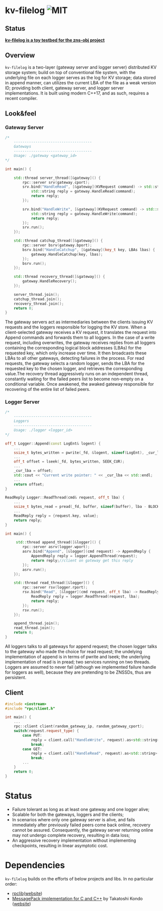 
# kv-filelog ![MIT](https://img.shields.io/badge/license-MIT-blue.svg) 
## Status

**[kv-filelog is a toy testbed for the zns-obj project](https://https://github.com/Effygal/zns-obj)**

## Overview

`kv-filelog` is a two-layer (gateway server and logger server) distributed KV storage system; build on top of conventional file system, with the underlying file on each logger serves as the log for KV storage; data stored in append manner, can utilizes the current LBA of the file as a weak version ID; providing both client, gateway server, and logger server implementations. It is built using modern C++17, and as such, requires a recent compiler.

## Look&feel

### Gateway Server

```cpp
/*
    ------------------------------------
    Gateways
    ------------------------------------
    Usage: ./gateway <gateway_id>
*/

int main() {

    std::thread server_thread([&gateway]() {
        rpc::server srv(gateway.cport); 
        srv.bind("HandleRead", [&gateway](KVRequest command) -> std::string{
            std::string reply = gateway.HandleRead(command);
            return reply;
        });

        srv.bind("HandleWrite", [&gateway](KVRequest command) -> std::string{
            std::string reply = gateway.HandleWrite(command);
            return reply;
        });
        srv.run();
    });

    std::thread catchup_thread([&gateway]() {
        rpc::server bsrv(gateway.bport);
        bsrv.bind("HandleCatchup", [&gateway](key_t key, LBAs lbas) {
            gateway.HandleCatchup(key, lbas);
        });
        bsrv.run();
    });

    std::thread recovery_thread([&gateway]() {
        gateway.HandleRecovery();
    });

    server_thread.join();
    catchup_thread.join();
    recovery_thread.join();
    return 0;
}
```
The gateway servers act as intermediaries between the clients issuing KV requests and the loggers responsible for logging the KV store. When a client-selected gateway receives a KV request, it translates the request into Append commands and forwards them to all loggers. In the case of a write request, including overwrites, the gateway receives replies from all loggers containing the corresponding logical block addresses (LBAs) for the requested key, which only increase over time. It then broadcasts these LBAs to all other gateways, detecting failures in the process. For read requests, the gateway selects a random logger, sends the LBA for the requested key to the chosen logger, and retrieves the corresponding value.The recovery thread aggressively runs on an independent thread, constantly waiting for the failed peers list to become non-empty on a conditional variable. Once awakened, the awaked gateway responsible for recovering of the entire list of failed peers.

### Logger Server

```cpp
/*
    ------------------------------------
    Loggers
    ------------------------------------
    Usage: ./logger <logger_id>
*/

off_t Logger::Append(const LogEnt& logent) {
    ...
    ssize_t bytes_written = pwrite(_fd, &logent, sizeof(LogEnt), _cur_lba);
    ...
    off_t offset = lseek(_fd, bytes_written, SEEK_CUR); 
    ...
    _cur_lba = offset;
    std::cout << "Current write pointer: " << _cur_lba << std::endl;
    ...
    return offset;
}

ReadReply Logger::ReadThread(cmd& request, off_t lba) {
    ...
    ssize_t bytes_read = pread(_fd, buffer, sizeof(buffer), lba - BLOCK_SIZE);
    ... 
    ReadReply reply = {request.key, value};
    return reply;
}

int main() {

     std::thread append_thread([&logger]() { 
        rpc::server asrv(logger.wport);
        asrv.bind("Append", [&logger](cmd request) -> AppendReply {
            AppendReply reply = logger.AppendThread(request);
            return reply;//client on gateway get this reply
        });
        asrv.run();
    });

    std::thread read_thread([&logger]() {
        rpc::server rsv(logger.rport);
        rsv.bind("Read", [&logger](cmd request, off_t lba) -> ReadReply {
            ReadReply reply = logger.ReadThread(request, lba);
            return reply;
        });
        rsv.run();
    });

    append_thread.join();
    read_thread.join();
    return 0;
}
```

All loggers talks to all gateways for append request; the chosen logger talks to the gateway who made the choice for read request; the undelying implementation of append is in terms of pwrite and lseek; the underlying implementation of read is in pread; two services running on two threads.
Loggers are assumed to never fail (although we implemented failure handle for loggers as well), because they are pretending to be ZNSSDs, thus are persistent.

## Client

```cpp
#include <iostream>
#include "rpc/client.h"

int main() {
    ...
    rpc::client client(random_gateway_ip, random_gateway_cport);
    switch(request.request_type) {
        case PUT:
            reply = client.call("HandleWrite", request).as<std::string>();
            break;
        case GET:
            reply = client.call("HandleRead", request).as<std::string>();
            break;
        ...
    }
    return 0;
}
```

# Status
* Failure tolerant as long as at least one gateway and one logger alive;
* Scalable for both the gateways, loggers and the clients;
* In scenarios where only one gateway server is alive, and fails immediately after previously failed peers come back online, recovery cannot be assured. Consequently, the gateway server returning online may not undergo complete recovery, resulting in data loss;
* An aggressive recovery implementation without implementing checkpoints, resulting in linear asymptotic cost.


# Dependencies

`kv-filelog` builds on the efforts of below projects and libs. In no particular order:
  * [rpclib](https://github.com/rpclib/rpclib)([website](http://rpclib.net/))
   * [MessagePack implementation for C and C++](https://github.com/msgpack/msgpack-c) by Takatoshi Kondo ([website](http://msgpack.org/))
